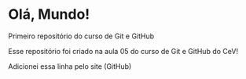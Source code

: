 # Olá, Mundo!
Primeiro repositório do curso de Git e GitHub

Esse repositório foi criado na aula 05 do curso de Git e GitHub do CeV!

Adicionei essa linha pelo site (GitHub)
